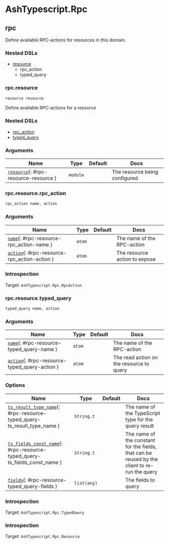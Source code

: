 <!--
This file was generated by Spark. Do not edit it by hand.
-->
# AshTypescript.Rpc



## rpc
Define available RPC-actions for resources in this domain.

### Nested DSLs
 * [resource](#rpc-resource)
   * rpc_action
   * typed_query





### rpc.resource
```elixir
resource resource
```


Define available RPC-actions for a resource

### Nested DSLs
 * [rpc_action](#rpc-resource-rpc_action)
 * [typed_query](#rpc-resource-typed_query)




### Arguments

| Name | Type | Default | Docs |
|------|------|---------|------|
| [`resource`](#rpc-resource-resource){: #rpc-resource-resource } | `module` |  | The resource being configured |



### rpc.resource.rpc_action
```elixir
rpc_action name, action
```








### Arguments

| Name | Type | Default | Docs |
|------|------|---------|------|
| [`name`](#rpc-resource-rpc_action-name){: #rpc-resource-rpc_action-name } | `atom` |  | The name of the RPC-action |
| [`action`](#rpc-resource-rpc_action-action){: #rpc-resource-rpc_action-action } | `atom` |  | The resource action to expose |






### Introspection

Target: `AshTypescript.Rpc.RpcAction`

### rpc.resource.typed_query
```elixir
typed_query name, action
```








### Arguments

| Name | Type | Default | Docs |
|------|------|---------|------|
| [`name`](#rpc-resource-typed_query-name){: #rpc-resource-typed_query-name } | `atom` |  | The name of the RPC-action |
| [`action`](#rpc-resource-typed_query-action){: #rpc-resource-typed_query-action } | `atom` |  | The read action on the resource to query |
### Options

| Name | Type | Default | Docs |
|------|------|---------|------|
| [`ts_result_type_name`](#rpc-resource-typed_query-ts_result_type_name){: #rpc-resource-typed_query-ts_result_type_name } | `String.t` |  | The name of the TypeScript type for the query result |
| [`ts_fields_const_name`](#rpc-resource-typed_query-ts_fields_const_name){: #rpc-resource-typed_query-ts_fields_const_name } | `String.t` |  | The name of the constant for the fields, that can be reused by the client to re-run the query |
| [`fields`](#rpc-resource-typed_query-fields){: #rpc-resource-typed_query-fields } | `list(any)` |  | The fields to query |





### Introspection

Target: `AshTypescript.Rpc.TypedQuery`




### Introspection

Target: `AshTypescript.Rpc.Resource`





<style type="text/css">.spark-required::after { content: "*"; color: red !important; }</style>
